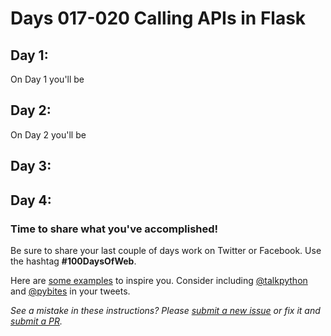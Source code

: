 # Days 017-020 Calling APIs in Flask 


## Day 1: 

On Day 1 you'll be 


## Day 2: 

On Day 2 you'll be 


## Day 3: 


## Day 4:


### Time to share what you've accomplished!

Be sure to share your last couple of days work on Twitter or Facebook. Use the hashtag **#100DaysOfWeb**. 

Here are [some examples](https://twitter.com/search?q=%23100DaysOfCode) to inspire you. Consider including [@talkpython](https://twitter.com/talkpython) and [@pybites](https://twitter.com/pybites) in your tweets.

*See a mistake in these instructions? Please [submit a new issue](https://github.com/talkpython/100daysofweb-with-python-course/issues) or fix it and [submit a PR](https://github.com/talkpython/100daysofweb-with-python-course/pulls).*
